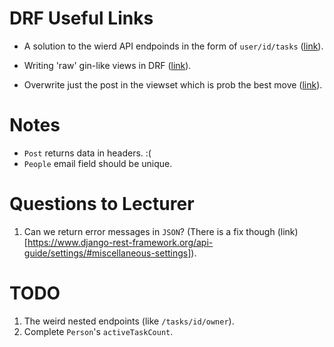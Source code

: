 # DRF Useful Links

- A solution to the wierd API endpoinds in the form of `user/id/tasks` ([link](https://www.django-rest-framework.org/tutorial/6-viewsets-and-routers/#refactoring-to-use-viewsets)).

- Writing 'raw' gin-like views in DRF ([link](https://www.django-rest-framework.org/tutorial/1-serialization/#writing-regular-django-views-using-our-serializer)).

- Overwrite just the post in the viewset which is prob the best move ([link](https://www.django-rest-framework.org/tutorial/quickstart/)).



# Notes

- `Post` returns data in headers. :(
- `People` email field should be unique.


# Questions to Lecturer

1. Can we return error messages in `JSON`? (There is a fix though (link)[https://www.django-rest-framework.org/api-guide/settings/#miscellaneous-settings]).


# TODO

1. The weird nested endpoints (like `/tasks/id/owner`).
2. Complete `Person`'s `activeTaskCount`.
